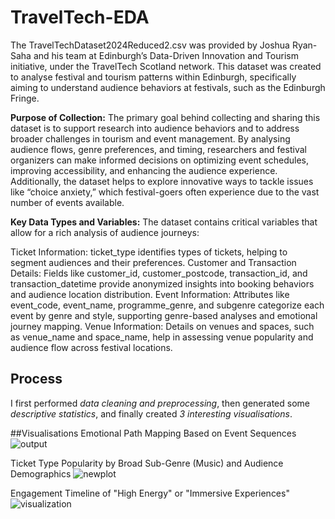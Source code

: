 # TravelTech-EDA

The TravelTechDataset2024Reduced2.csv was provided by Joshua Ryan-Saha and his team at Edinburgh’s Data-Driven Innovation and Tourism initiative, under the TravelTech Scotland network. This dataset was created to analyse festival and tourism patterns within Edinburgh, specifically aiming to understand audience behaviors at festivals, such as the Edinburgh Fringe.

**Purpose of Collection:**
The primary goal behind collecting and sharing this dataset is to support research into audience behaviors and to address broader challenges in tourism and event management. By analysing audience flows, genre preferences, and timing, researchers and festival organizers can make informed decisions on optimizing event schedules, improving accessibility, and enhancing the audience experience. Additionally, the dataset helps to explore innovative ways to tackle issues like “choice anxiety,” which festival-goers often experience due to the vast number of events available.

**Key Data Types and Variables:**
The dataset contains critical variables that allow for a rich analysis of audience journeys:

Ticket Information: ticket_type identifies types of tickets, helping to segment audiences and their preferences.
Customer and Transaction Details: Fields like customer_id, customer_postcode, transaction_id, and transaction_datetime provide anonymized insights into booking behaviors and audience location distribution.
Event Information: Attributes like event_code, event_name, programme_genre, and subgenre categorize each event by genre and style, supporting genre-based analyses and emotional journey mapping.
Venue Information: Details on venues and spaces, such as venue_name and space_name, help in assessing venue popularity and audience flow across festival locations.

## Process
I first performed *data cleaning and preprocessing*, then generated some *descriptive statistics*, and finally created *3 interesting visualisations*.


##Visualisations
Emotional Path Mapping Based on Event Sequences
![output](https://github.com/user-attachments/assets/97a9b09b-c36a-411f-8c80-cd6670cfd037)

Ticket Type Popularity by Broad Sub-Genre (Music) and Audience Demographics
![newplot](https://github.com/user-attachments/assets/5bff2f2a-6cfb-4e26-bbb4-3befe7f5ed6c)

Engagement Timeline of "High Energy" or "Immersive Experiences"
![visualization](https://github.com/user-attachments/assets/89143401-ce4a-429b-a0d8-3e9ceb8c19cf)

